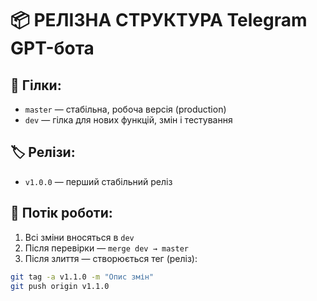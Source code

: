 # 📦 РЕЛІЗНА СТРУКТУРА Telegram GPT-бота

## 🔁 Гілки:
- `master` — стабільна, робоча версія (production)
- `dev` — гілка для нових функцій, змін і тестування

## 🏷 Релізи:
- `v1.0.0` — перший стабільний реліз

## 🔧 Потік роботи:
1. Всі зміни вносяться в `dev`
2. Після перевірки — `merge dev → master`
3. Після злиття — створюється тег (реліз):
```bash
git tag -a v1.1.0 -m "Опис змін"
git push origin v1.1.0
